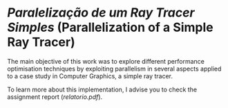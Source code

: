 # *Paralelização de um Ray Tracer Simples* (Parallelization of a Simple Ray Tracer)

The main objective of this work was to explore different performance optimisation techniques by exploiting parallelism in several aspects applied to a case study in Computer Graphics, a simple ray tracer.

To learn more about this implementation, I advise you to check the assignment report (*relatorio.pdf*).
